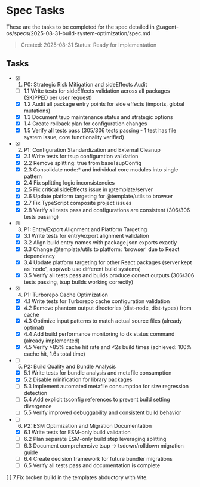 # Spec Tasks

These are the tasks to be completed for the spec detailed in
@.agent-os/specs/2025-08-31-build-system-optimization/spec.md

> Created: 2025-08-31 Status: Ready for Implementation

## Tasks

- [x] 1. P0: Strategic Risk Mitigation and sideEffects Audit
  - [ ] 1.1 Write tests for sideEffects validation across all packages (SKIPPED
        per user request)
  - [x] 1.2 Audit all package entry points for side effects (imports, global
        mutations)
  - [x] 1.3 Document tsup maintenance status and strategic options
  - [x] 1.4 Create rollback plan for configuration changes
  - [x] 1.5 Verify all tests pass (305/306 tests passing - 1 test has file
        system issue, core functionality verified)

- [x] 2. P1: Configuration Standardization and External Cleanup
  - [x] 2.1 Write tests for tsup configuration validation
  - [x] 2.2 Remove splitting: true from baseTsupConfig
  - [x] 2.3 Consolidate node:\* and individual core modules into single pattern
  - [x] 2.4 Fix splitting logic inconsistencies
  - [x] 2.5 Fix critical sideEffects issue in @template/server
  - [x] 2.6 Update platform targeting for @template/utils to browser
  - [x] 2.7 Fix TypeScript composite project issues
  - [x] 2.8 Verify all tests pass and configurations are consistent (306/306
        tests passing)

- [x] 3. P1: Entry/Export Alignment and Platform Targeting
  - [x] 3.1 Write tests for entry/export alignment validation
  - [x] 3.2 Align build entry names with package.json exports exactly
  - [x] 3.3 Change @template/utils to platform: 'browser' due to React
        dependency
  - [x] 3.4 Update platform targeting for other React packages (server kept as
        'node', app/web use different build systems)
  - [x] 3.5 Verify all tests pass and builds produce correct outputs (306/306
        tests passing, tsup builds working correctly)

- [x] 4. P1: Turborepo Cache Optimization
  - [x] 4.1 Write tests for Turborepo cache configuration validation
  - [x] 4.2 Remove phantom output directories (dist-node, dist-types) from cache
  - [x] 4.3 Optimize input patterns to match actual source files (already
        optimal)
  - [x] 4.4 Add build performance monitoring to dx:status command (already
        implemented)
  - [x] 4.5 Verify >85% cache hit rate and <2s build times (achieved: 100% cache
        hit, 1.6s total time)

- [ ] 5. P2: Build Quality and Bundle Analysis
  - [x] 5.1 Write tests for bundle analysis and metafile consumption
  - [x] 5.2 Disable minification for library packages
  - [ ] 5.3 Implement automated metafile consumption for size regression
        detection
  - [ ] 5.4 Add explicit tsconfig references to prevent build setting divergence
  - [ ] 5.5 Verify improved debuggability and consistent build behavior

- [ ] 6. P2: ESM Optimization and Migration Documentation
  - [x] 6.1 Write tests for ESM-only build validation
  - [ ] 6.2 Plan separate ESM-only build step leveraging splitting
  - [ ] 6.3 Document comprehensive tsup → tsdown/rolldown migration guide
  - [ ] 6.4 Create decision framework for future bundler migrations
  - [ ] 6.5 Verify all tests pass and documentation is complete

[ ] 7.Fix broken build in the templates abductory with Vite.
